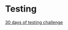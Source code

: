 # Testing

[30 days of testing challenge](https://dojo.ministryoftesting.com/series/30-days-of-testing)